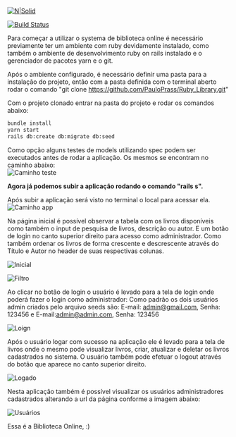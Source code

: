 
[![N|Solid](https://cldup.com/dTxpPi9lDf.thumb.png)](https://nodesource.com/products/nsolid)

[![Build Status](https://travis-ci.org/joemccann/dillinger.svg?branch=master)](https://travis-ci.org/joemccann/dillinger)

Para começar a utilizar o systema de biblioteca online é necessário previamente ter um ambiente com ruby devidamente instalado, como também o ambiente de desenvolvimento ruby on rails instalado e o gerenciador de pacotes yarn e o git.

Após o ambiente configurado, é necessário definir uma pasta para a instalação do projeto, então com a pasta definida com o terminal aberto rodar o comando "git clone https://github.com/PauloPrass/Ruby_Library.git"

Com o projeto clonado entrar na pasta do projeto e rodar os comandos abaixo:
```sh
bundle install
yarn start
rails db:create db:migrate db:seed
```

Como opção alguns testes de models utilizando spec podem ser executados antes de rodar a aplicação.
Os mesmos se encontram no caminho abaixo:<br>
![Caminho teste](https://github.com/PauloPrass/Ruby_Library/blob/master/git_images/caminho_testes.png)

**Agora já podemos subir a aplicação rodando o comando "rails s".**

Após subir a aplicação será visto no terminal o local para acessar ela.
![Caminho app](https://github.com/PauloPrass/Ruby_Library/blob/master/git_images/caminho_app.png)

Na página inicial é possível observar a tabela com os livros disponíveis como também o input de pesquisa de livros, descrição ou autor. E um botão de login no canto superior direito para acesso como administrador. Como também ordenar os livros de forma crescente e descrescente através do Título e Autor no header de suas respectivas colunas.

![Inicial](https://github.com/PauloPrass/Ruby_Library/blob/master/git_images/inicial.png)

![Filtro](https://github.com/PauloPrass/Ruby_Library/blob/master/git_images/filtro.png)

Ao clicar no botão de login o usuário é levado para a tela de login onde poderá fazer o login como administrador:
Como padrão os dois usuários admin criados pelo arquivo seeds são:
E-mail: admin@gmail.com, Senha: 123456
e
E-mail:admin@admin.com, Senha: 123456

![Loign](https://github.com/PauloPrass/Ruby_Library/blob/master/git_images/login.png)

Após o usuário logar com sucesso na aplicação ele é levado para a tela de livros onde o mesmo pode visualizar livros, criar, atualizar e deletar os livros cadastrados no sistema. O usuário também pode efetuar o logout através do botão que aparece no canto superior direito.

![Logado](https://github.com/PauloPrass/Ruby_Library/blob/master/git_images/logado.png)

Nesta aplicação também é possível visualizar os usuários administradores cadastrados alterando a url da página conforme a imagem abaixo:

![Usuários](https://github.com/PauloPrass/Ruby_Library/blob/master/git_images/usuarios.png)

Essa é a Biblioteca Online, :)
